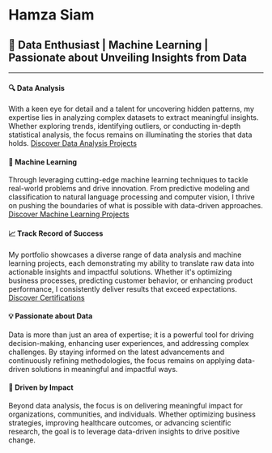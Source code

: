 <h1> Hamza Siam</h1>

<h2>🚀 Data Enthusiast | Machine Learning | Passionate about Unveiling Insights from Data </h2>

---

<h4><b>🔍 Data Analysis </b></h4> 

With a keen eye for detail and a talent for uncovering hidden patterns, my expertise lies in analyzing complex datasets to extract meaningful insights. Whether exploring trends, identifying outliers, or conducting in-depth statistical analysis, the focus remains on illuminating the stories that data holds. [Discover Data Analysis Projects](https://github.com/Hamza-Siam/Data-Analysis-Projects)

<h4><b>🤖 Machine Learning </b></h4> 

Through leveraging cutting-edge machine learning techniques to tackle real-world problems and drive innovation. From predictive modeling and classification to natural language processing and computer vision, I thrive on pushing the boundaries of what is possible with data-driven approaches. [Discover Machine Learning Projects](https://github.com/Hamza-Siam/Machine-Learning-Projects)

<h4><b>📈 Track Record of Success</b></h4> 

My portfolio showcases a diverse range of data analysis and machine learning projects, each demonstrating my ability to translate raw data into actionable insights and impactful solutions. Whether it's optimizing business processes, predicting customer behavior, or enhancing product performance, I consistently deliver results that exceed expectations. [Discover Certifications](https://github.com/Hamza-Siam/Certifications)

<h4><b>💡 Passionate about Data</b></h4> 

Data is more than just an area of expertise; it is a powerful tool for driving decision-making, enhancing user experiences, and addressing complex challenges. By staying informed on the latest advancements and continuously refining methodologies, the focus remains on applying data-driven solutions in meaningful and impactful ways.

<h4><b>🌟 Driven by Impact</b></h4> 

Beyond data analysis, the focus is on delivering meaningful impact for organizations, communities, and individuals. Whether optimizing business strategies, improving healthcare outcomes, or advancing scientific research, the goal is to leverage data-driven insights to drive positive change.
